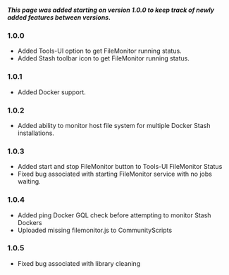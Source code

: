 ##### This page was added starting on version 1.0.0 to keep track of newly added features between versions.

### 1.0.0

- Added Tools-UI option to get FileMonitor running status.
- Added Stash toolbar icon to get FileMonitor running status.

### 1.0.1

- Added Docker support.

### 1.0.2

- Added ability to monitor host file system for multiple Docker Stash installations.

### 1.0.3

- Added start and stop FileMonitor button to Tools-UI FileMonitor Status
- Fixed bug associated with starting FileMonitor service with no jobs waiting.

### 1.0.4

- Added ping Docker GQL check before attempting to monitor Stash Dockers
- Uploaded missing filemonitor.js to CommunityScripts

### 1.0.5

- Fixed bug associated with library cleaning
